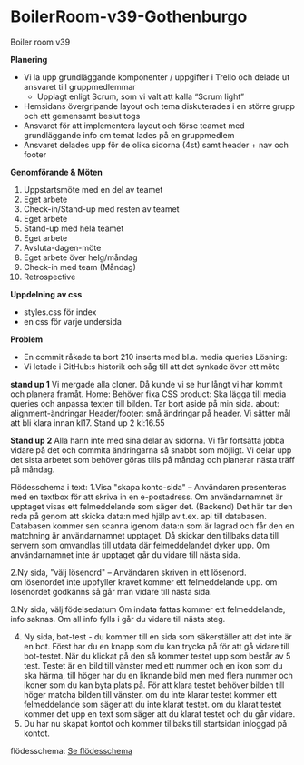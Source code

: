 # BoilerRoom-v39-Gothenburgo
Boiler room v39
<!-- Planering och genomförande -->
__Planering__
- Vi la upp grundläggande komponenter / uppgifter i Trello och delade ut ansvaret till gruppmedlemmar
    - Upplagt enligt Scrum, som vi valt att kalla “Scrum light”
- Hemsidans övergripande layout och tema diskuterades i en större grupp och ett gemensamt beslut togs
- Ansvaret för att implementera layout och förse teamet med grundläggande info om temat lades på en gruppmedlem
- Ansvaret delades upp för de olika sidorna (4st) samt header + nav och footer


__Genomförande & Möten__
1. Uppstartsmöte med en del av teamet
2. Eget arbete
3. Check-in/Stand-up med resten av teamet
4. Eget arbete
5. Stand-up med hela teamet
6. Eget arbete
7. Avsluta-dagen-möte
8. Eget arbete över helg/måndag
9. Check-in med team (Måndag)
10. Retrospective


__Uppdelning av css__
- styles.css för index
- en css för varje undersida

__Problem__
- En commit råkade ta bort 210 inserts med bl.a. media queries
Lösning: 
- Vi letade i GitHub:s historik och såg till att det synkade över ett möte

<!-- Mötesanteckningar -->
__stand up 1__
Vi mergade alla cloner. Då kunde vi se hur långt vi har kommit och planera framåt. 
Home: Behöver fixa CSS
product: Ska lägga till media queries och anpassa texten till bilden. Tar bort aside på min sida.
about: alignment-ändringar
Header/footer: små ändringar på header. 
Vi sätter mål att bli klara innan kl17. Stand up 2  kl:16.55

__Stand up 2__
Alla hann inte med sina delar av sidorna. Vi får fortsätta jobba vidare på det och commita ändringarna så snabbt som möjligt. Vi delar upp det sista arbetet som behöver göras tills på måndag och planerar nästa träff på måndag.


<!-- Flödesschema -->
Flödesschema i text:
1.Visa "skapa konto-sida" – Användaren presenteras med en textbox för att skriva in en e-postadress.
    Om användarnamnet är upptaget visas ett felmeddelande som säger det. (Backend) Det här tar den reda på genom att skicka data:n med hjälp av t.ex. api till databasen. Databasen kommer sen scanna igenom data:n som är lagrad och får den en matchning är användarnamnet upptaget. Då skickar den tillbaks data till servern som omvandlas till utdata där felmeddelandet dyker upp. 
    Om användarnamnet inte är upptaget går du vidare till nästa sida.

2.Ny sida, "välj lösenord" – Användaren skriven in ett lösenord.    
    om lösenordet inte uppfyller kravet kommer ett felmeddelande upp.
    om lösenordet godkänns så går man vidare till nästa sida.

3.Ny sida, välj födelsedatum
    Om indata fattas kommer ett felmeddelande, info saknas.
    Om all info fylls i går du vidare till nästa steg.

4. Ny sida, bot-test - du kommer till en sida som säkerställer att det inte är en bot. Först har du en knapp som du kan trycka på för att gå vidare till bot-testet. När du klickat på den så kommer testet upp som består av 5 test. Testet är en bild till vänster med ett nummer och en ikon som du ska härma, till höger har du en liknande bild men med flera nummer och ikoner som du kan byta plats på. För att klara testet behöver bilden till höger matcha bilden till vänster.
    om du inte klarar testet kommer ett felmeddelande som säger att du inte klarat testet.
    om du klarat testet kommer det upp en text som säger att du klarat testet och du går vidare.
5. Du har nu skapat kontot och kommer tillbaks till startsidan inloggad på kontot.



<!-- Flödesschema -->
flödesschema:
[Se flödesschema](flödesschema.html)